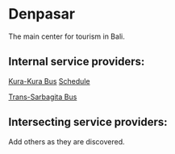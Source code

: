 
# Denpasar
The main center for tourism in Bali.

## Internal service providers:
[Kura-Kura Bus](http://kura2bus.com) [Schedule](http://kura2bus.com/page/bus_lines)

[Trans-Sarbagita Bus](https://en.wikipedia.org/wiki/Trans_Sarbagita)


## Intersecting service providers:

Add others as they are discovered.